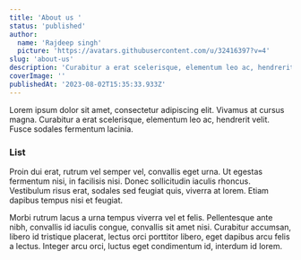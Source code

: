 ```yaml
---
title: 'About us '
status: 'published'
author:
  name: 'Rajdeep singh'
  picture: 'https://avatars.githubusercontent.com/u/32416397?v=4'
slug: 'about-us'
description: 'Curabitur a erat scelerisque, elementum leo ac, hendrerit velit. Fusce sodales fermentum lacinia.'
coverImage: ''
publishedAt: '2023-08-02T15:35:33.933Z'
---
```


Lorem ipsum dolor sit amet, consectetur adipiscing elit. Vivamus at cursus magna. Curabitur a erat scelerisque, elementum leo ac, hendrerit velit. Fusce sodales fermentum lacinia.

### List

Proin dui erat, rutrum vel semper vel, convallis eget urna. Ut egestas fermentum nisi, in facilisis nisi. Donec sollicitudin iaculis rhoncus. Vestibulum risus erat, sodales sed feugiat quis, viverra at lorem. Etiam dapibus tempus nisi et feugiat.

Morbi rutrum lacus a urna tempus viverra vel et felis. Pellentesque ante nibh, convallis id iaculis congue, convallis sit amet nisi. Curabitur accumsan, libero id tristique placerat, lectus orci porttitor libero, eget dapibus arcu felis a lectus. Integer arcu orci, luctus eget condimentum id, interdum id lorem.

